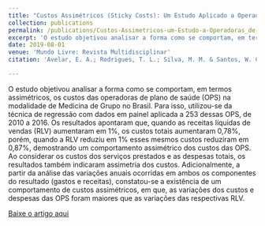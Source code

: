 ```yaml
---
title: "Custos Assimétricos (Sticky Costs): Um Estudo Aplicado a Operadoras de Planos de Saúde da Modalidade de Medicina de Grupo"
collection: publications
permalink: /publications/Custos-Assimetricos-um-Estudo-a-Operadoras_de_Plano-de-Saude-da-Modalidade-Medicina-de-Grupo
excerpt: 'O estudo objetivou analisar a forma como se comportam, em termos assimétricos, os custos das operadoras de plano de saúde (OPS) na modalidade de Medicina de Grupo no Brasil. Para isso, utilizou-se da técnica de regressão com dados em painel aplicada a 253 dessas OPS, de 2010 a 2016. Os resultados apontaram que, quando as receitas líquidas de vendas (RLV) aumentaram em 1%, os custos totais aumentaram 0,78%, porém, quando a RLV reduziu em 1% esses mesmos custos reduziram em 0,87%, demostrando um comportamento assimétrico dos custos das OPS. Ao considerar os custos dos serviços prestados e as despesas totais, os resultados também indicaram assimetria dos custos. Adicionalmente, a partir da análise das variações anuais ocorridas em ambos os componentes do resultado (gastos e receitas), constatou-se a existência de um comportamento de custos assimétricos, em que, as variações dos custos e despesas das OPS foram maiores que as variações das respectivas RLV.'
date: 2019-08-01
venue: 'Mundo Livre: Revista Multidisciplinar'
citation: 'Avelar, E. A.; Rodrigues, T. L.; Silva, M. M. & Santos, W. C. (2019).&quot;Custos Assimétricos (Sticky Costs): Um Estudo Aplicado a Operadoras de Planos de Saúde da Modalidade de Medicina de Grupo.&quot;<i>Mundo Livre: Revista Multidisciplinar</i>. 5(2).'

---
```

O estudo objetivou analisar a forma como se comportam, em termos assimétricos, os custos das operadoras de plano de saúde (OPS) na modalidade de Medicina de Grupo no Brasil. Para isso, utilizou-se da técnica de regressão com dados em painel aplicada a 253 dessas OPS, de 2010 a 2016. Os resultados apontaram que, quando as receitas líquidas de vendas (RLV) aumentaram em 1%, os custos totais aumentaram 0,78%, porém, quando a RLV reduziu em 1% esses mesmos custos reduziram em 0,87%, demostrando um comportamento assimétrico dos custos das OPS. Ao considerar os custos dos serviços prestados e as despesas totais, os resultados também indicaram assimetria dos custos. Adicionalmente, a partir da análise das variações anuais ocorridas em ambos os componentes do resultado (gastos e receitas), constatou-se a existência de um comportamento de custos assimétricos, em que, as variações dos custos e despesas das OPS foram maiores que as variações das respectivas RLV.

[Baixe o artigo aqui](https://periodicos.uff.br/mundolivre/article/view/40341/23217)
